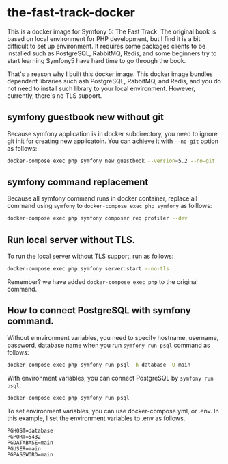 # the-fast-track-docker

This is a docker image for Symfony 5: The Fast Track.
The original book is based on local environment for PHP development, but I find it is a bit difficult to set up environment. It requires some packages clients to be installed such as PostgreSQL, RabbitMQ, Redis, and some beginners try to start learning Symfony5 have hard time to go through the book.

That's a reason why I built this docker image. This docker image bundles dependent libraries such ash PostgreSQL, RabbitMQ, and Redis, and you do not need to install such library to your local environment. However, currently, there's no TLS support.


## symfony guestbook new without git
Because symfony application is in docker subdirectory, you need to ignore git init for creating new applicatoin. You can achieve it with `--no-git` option as follows:
```sh
docker-compose exec php symfony new guestbook --version=5.2 --no-git
```

## symfony command replacement
Because all symfony command runs in docker container, replace all command using `symfony` to `docker-compose exec php symfony` as folllows:
```sh
docker-compose exec php symfony composer req profiler --dev
```

## Run local server without TLS.
To run the local server without TLS support, run as follows:
```sh
docker-compose exec php symfony server:start --no-tls
```
Remember? we have added `docker-compose exec php` to the original command.

## How to connect PostgreSQL with symfony command.
Without ennvironment variables, you need to specify hostname, username, password, database name when you run `symfony run psql` command as follows:
```sh
docker-compose exec php symfony run psql -h database -U main
```

With environment variables, you can connect PostgreSQL by `symfony run psql`. 
```sh
docker-compose exec php symfony run psql
```
To set environment variables, you can use docker-compose.yml, or .env. In this example, I set the environment variables to .env as follows.
```
PGHOST=database
PGPORT=5432
PGDATABASE=main
PGUSER=main
PGPASSWORD=main
```


